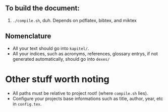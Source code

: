 ## To build the document:
1) `./compile.sh`, duh. Depends on pdflatex, bibtex, and miktex

## Nomenclature  
* All your text should go into `kapitel/`.
* All your indices, such as acronyms, references, glossary entrys, if not generated automatically, should go into `dexes/`

# Other stuff worth noting
* All paths must be relative to project root! (where `compile.sh` lies).
* Configure your projects base informations such as title, author, year, etc in `config.tex`.